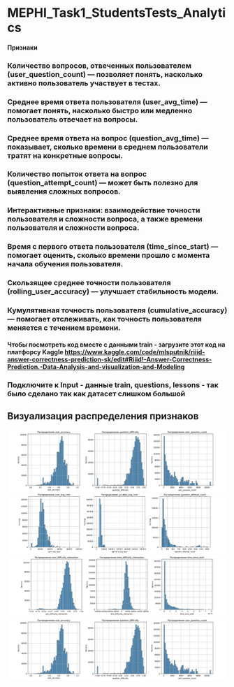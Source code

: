 # MEPHI_Task1_StudentsTests_Analytics


#### Признаки

### Количество вопросов, отвеченных пользователем (user_question_count) — позволяет понять, насколько активно пользователь участвует в тестах.
### Среднее время ответа пользователя (user_avg_time) — помогает понять, насколько быстро или медленно пользователь отвечает на вопросы.
### Среднее время ответа на вопрос (question_avg_time) — показывает, сколько времени в среднем пользователи тратят на конкретные вопросы.
### Количество попыток ответа на вопрос (question_attempt_count) — может быть полезно для выявления сложных вопросов.
### Интерактивные признаки: взаимодействие точности пользователя и сложности вопроса, а также времени пользователя и сложности вопроса.
### Время с первого ответа пользователя (time_since_start) — помогает оценить, сколько времени прошло с момента начала обучения пользователя.
### Скользящее среднее точности пользователя (rolling_user_accuracy) — улучшает стабильность модели.
### Кумулятивная точность пользователя (cumulative_accuracy) — помогает отслеживать, как точность пользователя меняется с течением времени.


#### Чтобы посмотреть код вместе с данными train - загрузите этот код на платфорсу Kaggle https://www.kaggle.com/code/mlsputnik/riiid-answer-correctness-prediction-sk/edit#Riiid!-Answer-Correctness-Prediction.-Data-Analysis-and-visualization-and-Modeling
### Подключите к Input - данные train, questions, lessons - так было сделано так как датасет слишком большой 


## Визуализация распределения признаков

![Распределение user_accuracy question_difficulty user_question_count](Students_Analytics_1.jpg)
![Распределение user_avg_time_avg_time question_attempt_count](Students_Analytics_2.jpg)
![Распределение difficulty interaction time_difficulty_interaction time_since_start](Students_Analytics_3.jpg)
![Распределение rolling_user_accuracy cummulative_accuracy](Students_Analytics_1.jpg)



